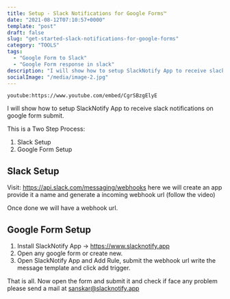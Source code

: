 ```yaml
---
title: Setup - Slack Notifications for Google Forms™
date: "2021-08-12T07:10:57+0000"
template: "post"
draft: false
slug: "get-started-slack-notifications-for-google-forms"
category: "TOOLS"
tags:
  - "Google Form to Slack"
  - "Google Form response in slack"
description: "I will show how to setup SlackNotify App to receive slack notifications on google form submit."
socialImage: "/media/image-2.jpg"
---
```


`youtube:https://www.youtube.com/embed/CgrSBzgElyE`

I will show how to setup SlackNotify App to receive slack notifications on google form submit.

This is a Two Step Process:

1. Slack Setup
2. Google Form Setup

## Slack Setup

Visit: https://api.slack.com/messaging/webhooks here we will create an app provide it a name and generate a incoming webhook url (follow the video)

Once done we will have a webhook url.

## Google Form Setup

1. Install SlackNotify App → https://www.slacknotify.app
2. Open any google form or create new.
3. Open SlackNotify App and Add Rule, submit the webhook url write the message template and click add trigger.

That is all. Now open the form and submit it and check if face any problem please send a mail at sanskar@slacknotify.app

